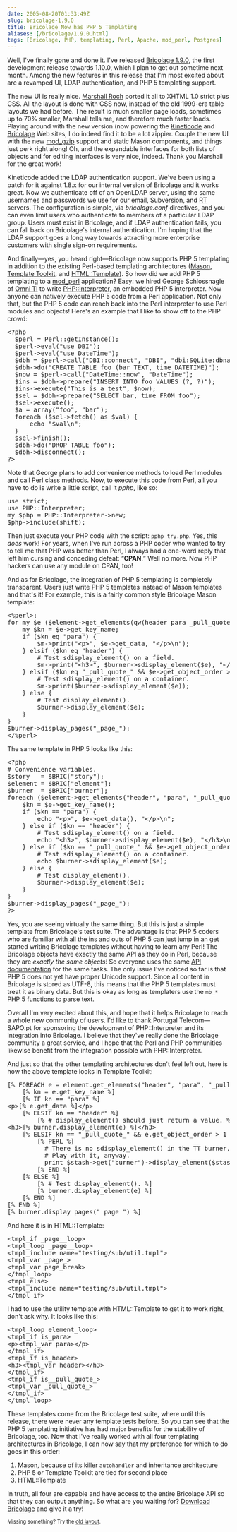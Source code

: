 ```yaml
--- 
date: 2005-08-20T01:33:49Z
slug: bricolage-1.9.0
title: Bricolage Now has PHP 5 Templating
aliases: [/bricolage/1.9.0.html]
tags: [Bricolage, PHP, templating, Perl, Apache, mod_perl, Postgres]
---
```


<p>Well, I've finally gone and done it. I've released <a href="http://www.bricolage.cc/news/announce/2005/08/19/bricolage-1.9.0/" title="Bricolage 1.9.0 &#x201c;Punkin&#x201d; Released">Bricolage 1.9.0</a>, the first development release towards 1.10.0, which I plan to get out sometime next month. Among the new features in this release that I'm most excited about are a revamped UI, LDAP authentication, and PHP 5 templating support.</p>

<p>The new UI is really nice. <a href="http://www.spastically.com/" title="Marshall Roch's Blog">Marshall Roch</a> ported it all to XHTML 1.0 strict plus CSS. All the layout is done with CSS now, instead of the old 1999-era table layouts we had before. The result is much smaller page loads, sometimes up to 70% smaller, Marshall tells me, and therefore much faster loads. Playing around with the new version (now powering the <a href="http://www.kineticode.com/" title="Kineticode">Kineticode</a> and <a href="http://www.bricolage.cc" title="Bricolage">Bricolage</a> Web sites, I do indeed find it to be a lot zippier. Couple the new UI with the new <a href="http://www.schroepl.net/projekte/mod_gzip/" title="mod_gzip home page">mod_gzip</a> support and static Mason components, and things just perk right along! Oh, and the expandable interfaces for both lists of objects and for editing interfaces is very nice, indeed. Thank you Marshall for the great work!</p>

<p>Kineticode added the LDAP authentication support. We've been using a patch for it against 1.8.x for our internal version of Bricolage and it works great. Now we authenticate off of an OpenLDAP server, using the same usernames and passwords we use for our email, Subversion, and <a href="http://www.bestpractical.com/" title="Best Practical makes RT">RT</a> servers. The configuration is simple, via <em>bricolage.conf</em> directives, and you can even limit users who authenticate to members of a particular LDAP group. Users must exist in Bricolage, and if LDAP authentication fails, you can fall back on Bricolage's internal authentication. I'm hoping that the LDAP support goes a long way towards attracting more enterprise customers with single sign-on requirements.</p>

<p>And finally&#x2014;yes, you heard right&#x2014;Bricolage now supports PHP 5 templating in addition to the existing Perl-based templating architectures (<a href="http://www.masonhq.com/" title="Mason HQ">Mason</a>, <a href="http://www.template-toolkit.org/" title="TT HQ">Template Toolkit</a>, and <a href="http://search.cpan.org/dist/HTML-Template/" title="HTML::Template on CPAN">HTML::Template</a>). So how did we add PHP 5 templating to a <a href="http://perl.apache.org/" title="mod_perl HQ">mod_perl</a> application? Easy: we hired George Schlossnagle of <a href="http://www.omniti.com/" title="Omni TI Consulting">Omni TI</a> to write <a href="http://search.cpan.org/dist/PHP-Interpreter/" title="PHP::Interpreter on CPAN">PHP::Interpreter</a>, an embedded PHP 5 interpreter. Now anyone can natively execute PHP 5 code from a Perl application. Not only that, but the PHP 5 code can reach back into the Perl interpreter to use Perl modules and objects! Here's an example that I like to show off to the PHP crowd:</p>

<pre>
&lt;?php
  $perl = Perl::getInstance();
  $perl-&gt;eval(&quot;use DBI&quot;);
  $perl-&gt;eval(&quot;use DateTime&quot;);
  $dbh = $perl-&gt;call(&quot;DBI::connect&quot;, &quot;DBI&quot;, &quot;dbi:SQLite:dbname=dbfile&quot;);
  $dbh-&gt;do(&quot;CREATE TABLE foo (bar TEXT, time DATETIME)&quot;);
  $now = $perl-&gt;call(&quot;DateTime::now&quot;, &quot;DateTime&quot;);
  $ins = $dbh-&gt;prepare(&quot;INSERT INTO foo VALUES (?, ?)&quot;);
  $ins-&gt;execute(&quot;This is a test&quot;, $now);
  $sel = $dbh-&gt;prepare(&quot;SELECT bar, time FROM foo&quot;);
  $sel-&gt;execute();
  $a = array(&quot;foo&quot;, &quot;bar&quot;);
  foreach ($sel-&gt;fetch() as $val) {
      echo &quot;$val\n&quot;;
  }
  $sel-&gt;finish();
  $dbh-&gt;do(&quot;DROP TABLE foo&quot;);
  $dbh-&gt;disconnect();
?&gt;
</pre>

<p>Note that George plans to add convenience methods to load Perl modules and call Perl class methods. Now, to execute this code from Perl, all you have to do is write a little script, call it <em>pphp</em>, like so:</p>

<pre>
use strict;
use PHP::Interpreter;
my $php = PHP::Interpreter-&gt;new;
$php-&gt;include(shift);
</pre>

<p>Then just execute your PHP code with the script: <code>pphp try.php</code>. Yes, this <em>does</em> work! For years, when I've run across a PHP coder who wanted to try to tell me that PHP was better than Perl, I always had a one-word reply that left him cursing and conceding defeat: <q><strong>CPAN</strong>.</q> Well no more. Now PHP hackers can use any module on CPAN, too!</p>

<p>And as for Bricolage, the integration of PHP 5 templating is completely transparent. Users just write PHP 5 templates instead of Mason templates and that's it! For example, this is a fairly common style Bricolage Mason template:</p>

<pre>
&lt;%perl&gt;;
for my $e ($element-&gt;get_elements(qw(header para _pull_quote_))) {
    my $kn = $e-&gt;get_key_name;
    if ($kn eq &quot;para&quot;) {
        $m-&gt;print(&quot;&lt;p&gt;&quot;, $e-&gt;get_data, &quot;&lt;/p&gt;\n&quot;);
    } elsif ($kn eq &quot;header&quot;) {
        # Test sdisplay_element() on a field.
        $m-&gt;print(&quot;&lt;h3&gt;&quot;, $burner-&gt;sdisplay_element($e), &quot;&lt;/h3&gt;\n&quot;);
    } elsif ($kn eq &quot;_pull_quote_&quot; &amp;&amp; $e-&gt;get_object_order &gt; 1) {
        # Test sdisplay_element() on a container.
        $m-&gt;print($burner-&gt;sdisplay_element($e));
    } else {
        # Test display_element().
        $burner-&gt;display_element($e);
    }
}
$burner-&gt;display_pages(&quot;_page_&quot;);
&lt;/%perl&gt;
</pre>

<p>The same template in PHP 5 looks like this:</p>

<pre>
&lt;?php
# Convenience variables.
$story   = $BRIC[&quot;story&quot;];
$element = $BRIC[&quot;element&quot;];
$burner  = $BRIC[&quot;burner&quot;];
foreach ($element-&gt;get_elements(&quot;header&quot;, &quot;para&quot;, &quot;_pull_quote_&quot;) as $e) {
    $kn = $e-&gt;get_key_name();
    if ($kn == &quot;para&quot;) {
        echo &quot;&lt;p&gt;&quot;, $e-&gt;get_data(), &quot;&lt;/p&gt;\n&quot;;
    } else if ($kn == &quot;header&quot;) {
        # Test sdisplay_element() on a field.
        echo &quot;&lt;h3&gt;&quot;, $burner-&gt;sdisplay_element($e), &quot;&lt;/h3&gt;\n&quot;;
    } else if ($kn == &quot;_pull_quote_&quot; &amp;&amp; $e-&gt;get_object_order() &gt; 1) {
        # Test sdisplay_element() on a container.
        echo $burner-&gt;sdisplay_element($e);
    } else {
        # Test display_element().
        $burner-&gt;display_element($e);
    }
}
$burner-&gt;display_pages(&quot;_page_&quot;);
?&gt;
</pre>

<p>Yes, you are seeing virtually the same thing. But this is just a simple template from Bricolage's test suite. The advantage is that PHP 5 coders who are familiar with all the ins and outs of PHP 5 can just jump in an get started writing Bricolage templates without having to learn any Perl! The Bricolage objects have exactly the same API as they do in Perl, because they are <em>exactly the same objects!</em> So everyone uses the same <a href="http://www.bricolage.cc/docs/devel/api/" title="Bricolage development API, subject to change">API documentation</a> for the same tasks. The only issue I've noticed so far is that PHP 5 does not yet have proper Unicode support. Since all content in Bricolage is stored as UTF-8, this means that the PHP 5 templates must treat it as binary data. But this is okay as long as templaters use the <code>mb_*</code> PHP 5 functions to parse text.</p>

<p>Overall I'm very excited about this, and hope that it helps Bricolage to reach a whole new community of users. I'd like to thank Portugal Telecom&#x2014;SAPO.pt for sponsoring the development of PHP::Interpreter and its integration into Bricolage. I believe that they've really done the Bricolage community a great service, and I hope that the Perl and PHP communities likewise benefit from the integration possible with PHP::Interpreter.</p>

<p>And just so that the other templating architectures don't feel left out, here is how the above template looks in Template Toolkit:</p>

<pre>
[% FOREACH e = element.get_elements(&quot;header&quot;, &quot;para&quot;, &quot;_pull_quote_&quot;) %]
    [% kn = e.get_key_name %]
    [% IF kn == &quot;para&quot; %]
&lt;p&gt;[% e.get_data %]&lt;/p&gt;
    [% ELSIF kn == &quot;header&quot; %]
        [% # display_element() should just return a value. %]
&lt;h3&gt;[% burner.display_element(e) %]&lt;/h3&gt;
    [% ELSIF kn == &quot;_pull_quote_&quot; &amp;&amp; e.get_object_order &gt; 1 %]
        [% PERL %]
          # There is no sdisplay_element() in the TT burner, but we&quot;ll just
          # Play with it, anyway.
          print $stash-&gt;get(&quot;burner&quot;)-&gt;display_element($stash-&gt;get(&quot;e&quot;));
        [% END %]
    [% ELSE %]
        [% # Test display_element(). %]
        [% burner.display_element(e) %]
    [% END %]
[% END %]
[% burner.display_pages(&quot;_page_&quot;) %]
</pre>

<p>And here it is in HTML::Template:</p>

<pre>
&lt;tmpl_if _page__loop&gt;
&lt;tmpl_loop _page__loop&gt;
&lt;tmpl_include name=&quot;testing/sub/util.tmpl&quot;&gt;
&lt;tmpl_var _page_&gt;
&lt;tmpl_var page_break&gt;
&lt;/tmpl_loop&gt;
&lt;tmpl_else&gt;
&lt;tmpl_include name=&quot;testing/sub/util.tmpl&quot;&gt;
&lt;/tmpl_if&gt;
</pre>

<p>I had to use the utility template with HTML::Template to get it to work right, don't ask why. It looks like this:</p>

<pre>
&lt;tmpl_loop element_loop&gt;
&lt;tmpl_if is_para&gt;
&lt;p&gt;&lt;tmpl_var para&gt;&lt;/p&gt;
&lt;/tmpl_if&gt;
&lt;tmpl_if is_header&gt;
&lt;h3&gt;&lt;tmpl_var header&gt;&lt;/h3&gt;
&lt;/tmpl_if&gt;
&lt;tmpl_if is__pull_quote_&gt;
&lt;tmpl_var _pull_quote_&gt;
&lt;/tmpl_if&gt;
&lt;/tmpl_loop&gt;
</pre>

<p>These templates come from the Bricolage test suite, where until this release, there were never any template tests before. So you can see that the PHP 5 templating initiative has had major benefits for the stability of Bricolage, too. Now that I've really worked with all four templating architectures in Bricolage, I can now say that my preference for which to do goes in this order:</p>

<ol>
  <li>Mason, because of its killer <code>autohandler</code> and inheritance architecture</li>
  <li>PHP 5 or Template Toolkit are tied for second place</li>
  <li>HTML::Template</li>
</ol>

<p>In truth, all four are capable and have access to the entire Bricolage API so that they can output anything. So what are you waiting for? <a href="http://www.bricolage.cc/downloads/bricolage-1.9.0.tar.gz" title="Download Bricolage 1.9.0">Download Bricolage</a> and give it a try!</p>

<p class="past"><small>Missing something? Try the <a rel="nofollow" href="http://past.justatheory.com/bricolage/1.9.0.html">old layout</a>.</small></p>


